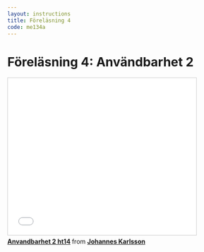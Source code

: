 ```yaml
---
layout: instructions
title: Föreläsning 4
code: me134a
---
```


# Föreläsning 4: Användbarhet 2

<div class="video">
    <iframe src="//www.slideshare.net/slideshow/embed_code/39698477" width="427" height="356" frameborder="0" marginwidth="0" marginheight="0" scrolling="no" style="border:1px solid #CCC; border-width:1px; margin-bottom:5px; max-width: 100%;" allowfullscreen> </iframe> <div style="margin-bottom:5px"> <strong> <a href="https://www.slideshare.net/jokarlsson/anvandbarhet-2-ht14" title="Anvandbarhet 2 ht14" target="_blank">Anvandbarhet 2 ht14</a> </strong> from <strong><a href="http://www.slideshare.net/jokarlsson" target="_blank">Johannes Karlsson</a></strong> </div>
</div>

